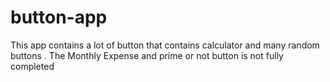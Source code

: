 # button-app
 This app contains a lot of button that contains calculator and many random buttons .
The Monthly Expense and prime or not button is not fully completed 